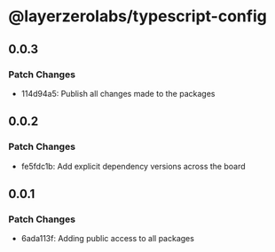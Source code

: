 # @layerzerolabs/typescript-config

## 0.0.3

### Patch Changes

- 114d94a5: Publish all changes made to the packages

## 0.0.2

### Patch Changes

- fe5fdc1b: Add explicit dependency versions across the board

## 0.0.1

### Patch Changes

- 6ada113f: Adding public access to all packages
